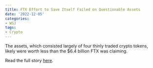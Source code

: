 ```yaml
---
title: FTX Effort to Save Itself Failed on Questionable Assets
date: '2022-12-05'
categories:
- WSJ
tags:
- Crypto
---
```

The assets, which consisted largely of four thinly traded crypto tokens, likely were worth less than the $6.4 billion FTX was claiming.

Read the full story [here](https://www.wsj.com/articles/ftx-effort-to-save-itself-failed-on-questionable-assets-11670245668).